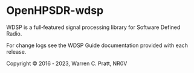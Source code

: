 # OpenHPSDR-wdsp

WDSP is a full‐featured signal processing library for Software Defined Radio.

For change logs see the WDSP Guide documentation provided with each release.

Copyright © 2016 ‐ 2023, Warren C. Pratt, NR0V
